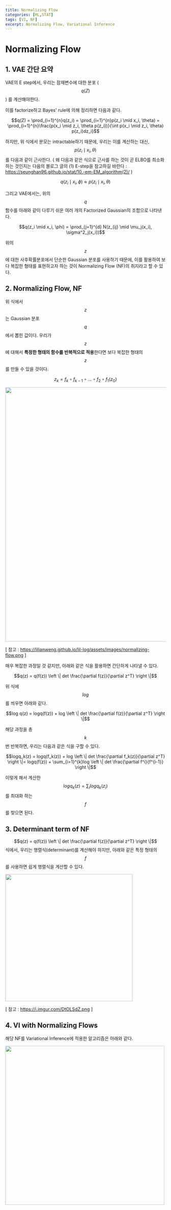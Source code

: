 ```yaml
---
title: Normalizing Flow
categories: [ML,STAT]	
tags: [VI, NF]
excerpt: Normalizing Flow, Variational Inference
---
```


<script src="https://cdn.mathjax.org/mathjax/latest/MathJax.js?config=TeX-AMS-MML_HTMLorMML" type="text/javascript"></script>

# Normalizing Flow

## 1. VAE 간단 요약

VAE의 E step에서, 우리는 잠재변수에 대한 분포 ($$q(Z)$$) 를 계산해야한다.

이를 factorize하고 Bayes' rule에 의해 정리하면 다음과 같다.

$$q(Z) = \prod_{i=1}^{n}q(z_i) = \prod_{i=1}^{n}p(z_i \mid x_i, \theta) = \prod_{i=1}^{n}\frac{p(x_i \mid z_i, \theta p(z_i))}{\int p(x_i \mid z_i, \theta) p(z_i)dz_i}$$

하지만, 위 식에서 분모는 intractable하기 때문에, 우리는 이를 계산하는 대신, $$p(z_i \mid x_i, \theta)$$를 다음과 같이 근사한다. ( 왜 다음과 같은 식으로 근사를 하는 것이 곧 ELBO를 최소화 하는 것인지는 다음의 블로그 글의 (1) E-step을 참고하길 바란다 :  https://seunghan96.github.io/stat/10.-em-EM_algorithm(2)/ ) 

$$q(z_i \mid x_i , \phi) \approx p(z_i \mid x_i, \theta)$$



그리고 VAE에서는, 위의 $$q$$함수를 아래와 같이 다루기 쉬운 여러 개의 Factorized Gaussian의 조합으로 나타낸다.

$$q(z_i \mid x_i, \phi) = \prod_{j=1}^{d} N(z_{ij} \mid \mu_j(x_i), \sigma^2_j(x_i))$$



위의 $$z$$에 대한 사후확률분포에서 단순한 Gaussian 분포를 사용하기 때문에, 이를 활용하여 보다 복잡한 형태를 표현하고자 하는 것이 Normalizing Flow (NF)의 취지라고 할 수 있다.





## 2. Normalizing Flow, NF

위 식에서 $$z$$는 Gaussian 분포  $$q$$에서 뽑힌 값이다. 우리가 $$z$$에 대해서 **특정한 형태의 함수를 반복적으로 적용**한다면 보다 복잡한 형태의 $$z$$를 만들 수 있을 것이다. 

$$z_k = f_k \circ   f_{k-1} \circ  ... \circ  f_2 \circ  f_1 (z_0)$$



<img src="https://lilianweng.github.io/lil-log/assets/images/normalizing-flow.png" width="800" />

[ 참고 : https://lilianweng.github.io/lil-log/assets/images/normalizing-flow.png ]



매우 복잡한 과정일 것 같지만, 아래와 같은 식을 활용하면 간단하게 나타낼 수 있다.

$$q(z) = q(f(z)) \left \| det \frac{\partial f(z)}{\partial z^T}  \right \|$$



위 식에 $$log$$를 씌우면 아래와 같다.

$$log q(z) = logq(f(z)) + log \left \| det \frac{\partial f(z)}{\partial z^T}  \right \|$$



해당 과정을 총 $$k$$번 반복하면, 우리는 다음과 같은 식을 구할 수 있다.

$$logq_k(z) = logq(f_k(z)) +  log \left \| det \frac{\partial f_k(z)}{\partial z^T}  \right \|= logq(f(z)) + \sum_{i=1}^{k}log \left \| det \frac{\partial f^i}{f^{i-1}}  \right \|$$



이렇게 해서 계산한 $$logq_k(z) = \sum_{i}logq_k(z_i)$$를 최대화 하는 $$f$$를 찾으면 된다.





## 3. Determinant term of NF

$$q(z) = q(f(z)) \left \| det \frac{\partial f(z)}{\partial z^T}  \right \|$$식에서, 우리는 행렬식(determinant)를 계산해야 하지만, 아래와 같은 특정 형태의 $$f$$를 사용하면 쉽게 행렬식을 계산할 수 있다.

<img src="https://i.imgur.com/DtOLSdZ.png" width="400" />

[ 참고 : https://i.imgur.com/DtOLSdZ.png ]





## 4. VI with Normalizing Flows

해당 NF를 Variational Inference에 적용한 알고리즘은 아래와 같다.

<img src="https://lyusungwon.github.io/assets/images/nf.png" width="500" />



